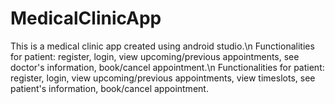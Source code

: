 # MedicalClinicApp

This is a medical clinic app created using android studio.\n
Functionalities for patient: register, login, view upcoming/previous appointments, see doctor's information, book/cancel appointment.\n
Functionalities for patient: register, login, view upcoming/previous appointments, view timeslots, see patient's information, book/cancel appointment.
